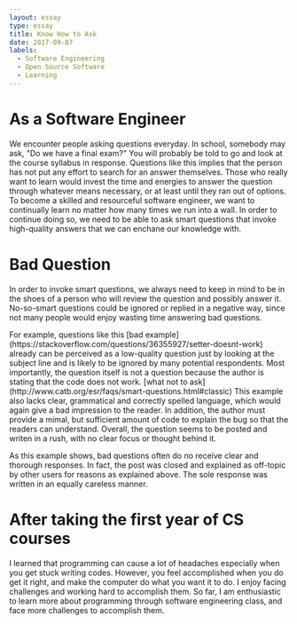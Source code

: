 ```yaml
---
layout: essay
type: essay
title: Know How to Ask
date: 2017-09-07
labels:
  - Software Engineering
  - Open Source Software
  - Learning
---
```


<h1>As a Software Engineer</h1>

We encounter people asking questions everyday. In school, somebody may ask, "Do we have a final exam?" You will probably be told to go and look at the course syllabus in response. Questions like this implies that the person has not put any effort to search for an answer themselves. Those who really want to learn would invest the time and energies to answer the question through whatever means necessary, or at least until they ran out of options. To become a skilled and resourceful software engineer, we want to continually learn no matter how many times we run into a wall. In order to continue doing so, we need to be able to ask smart questions that invoke high-quality answers that we can enchane our knowledge with. 




<h1>Bad Question</h1>

<p>In order to invoke smart questions, we always need to keep in mind to be in the shoes of a person who will review the question and possibly answer it. No-so-smart questions could be ignored or replied in a negative way, since not many people would enjoy wasting time answering bad questions. </p>
<p>For example, questions like this [bad example](https://stackoverflow.com/questions/36355927/setter-doesnt-work) already can be perceived as a low-quality question just by looking at the subject line and is likely to be ignored by many potential respondents. Most importantly, the question itself is not a question because the author is stating that the code does not work. [what not to ask](http://www.catb.org/esr/faqs/smart-questions.html#classic) This example also lacks clear, grammatical and correctly spelled language, which would again give a bad impression to the reader. In addition, the author must provide a mimal, but sufficient amount of code to explain the bug so that the readers can understand. Overall, the question seems to be posted and writen in a rush, with no clear focus or thought behind it. </p>
<p>As this example shows, bad questions often do no receive clear and thorough responses. In fact, the post was closed and explained as off-topic by other users for reasons as explained above. The sole response was written in an equally careless manner. </p>

<h1>After taking the first year of CS courses</h1>

I learned that programming can cause a lot of headaches especially when you get stuck writing codes. However, you feel accomplished when you do get it right, and make the computer do what you want it to do. I enjoy facing challenges and working hard to accomplish them. So far, I am enthusiastic to learn more about programming through software engineering class, and face more challenges to accomplish them. 



